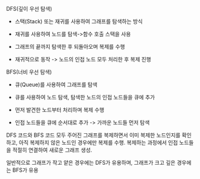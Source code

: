 DFS(깊이 우선 탐색)


- 스택(Stack) 또는 재귀를 사용하여 그래프를 탐색하는 방식


- 재귀를 사용하여 노드를 탐색->함수 호출 스택을 사용


- 그래프의 끝까지 탐색한 후 되돌아오며 복제를 수행


- 재귀적으로 동작 -> 노드의 인접 노드 모두 처리한 후 복제 진행



BFS(너비 우선 탐색)


- 큐(Queue)를 사용하여 그래프를 탐색


- 큐를 사용하여 노드 탐색, 탐색한 노드의 인접 노드들을 큐에 추가


- 먼저 발견한 노드부터 처리하며 복제 수행


- 인접 노드들을 큐에 순서대로 추가 -> 가까운 노드들 먼저 탐색


DFS 코드와 BFS 코드 모두 주어진 그래프를 복제하면서 이미 복제한 노드인지를 확인하고, 아직 복제하지 않은 노드인 경우에만 복제를 수행. 복제하는 과정에서 인접 노드들을 적절히 연결하여 새로운 그래프 생성.



일반적으로 그래프가 작고 얕은 경우에는 DFS가 유용하며, 그래프가 크고 깊은 경우에는 BFS가 유용




​
